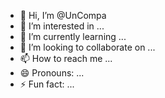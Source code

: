 - 👋 Hi, I’m @UnCompa
- 👀 I’m interested in ...
- 🌱 I’m currently learning ...
- 💞️ I’m looking to collaborate on ...
- 📫 How to reach me ...
- 😄 Pronouns: ...
- ⚡ Fun fact: ...

<!---
UnCompa/UnCompa is a ✨ special ✨ repository because its `README.md` (this file) appears on your GitHub profile.
You can click the Preview link to take a look at your changes.
--->
